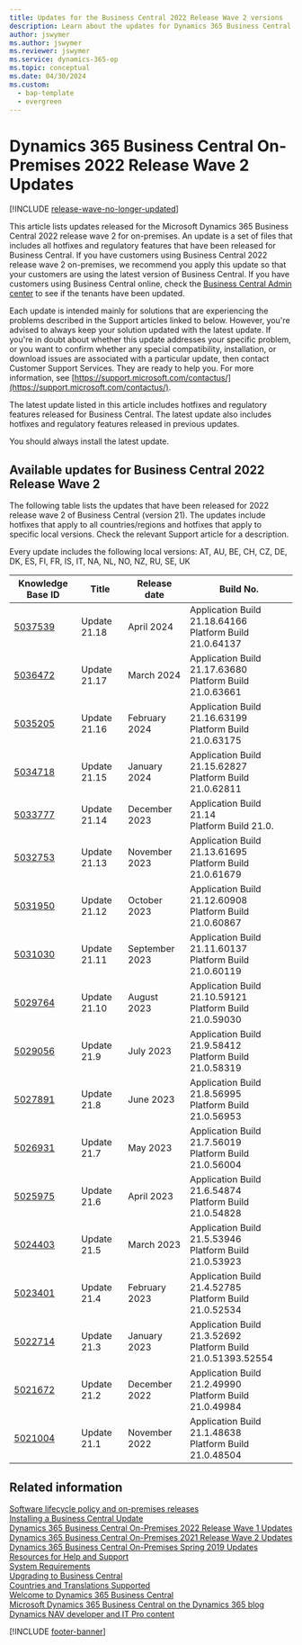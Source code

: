 ```yaml
---
title: Updates for the Business Central 2022 Release Wave 2 versions
description: Learn about the updates for Dynamics 365 Business Central 2022 Release Wave 2 on-premises deployments.
author: jswymer
ms.author: jswymer
ms.reviewer: jswymer
ms.service: dynamics-365-op
ms.topic: conceptual
ms.date: 04/30/2024
ms.custom:
  - bap-template
  - evergreen
---
```


# Dynamics 365 Business Central On-Premises 2022 Release Wave 2 Updates

[!INCLUDE [release-wave-no-longer-updated](../includes/release-wave-no-longer-updated.md)]

This article lists updates released for the Microsoft Dynamics 365 Business Central 2022 release wave 2 for on-premises. An update is a set of files that includes all hotfixes and regulatory features that have been released for Business Central. If you have customers using Business Central 2022 release wave 2 on-premises, we recommend you apply this update so that your customers are using the latest version of Business Central. If you have customers using Business Central online, check the [Business Central Admin center](../administration/tenant-admin-center.md) to see if the tenants have been updated.  

Each update is intended mainly for solutions that are experiencing the problems described in the Support articles linked to below. However, you're advised to always keep your solution updated with the latest update. If you're in doubt about whether this update addresses your specific problem, or you want to confirm whether any special compatibility, installation, or download issues are associated with a particular update, then contact Customer Support Services. They are ready to help you. For more information, see [https://support.microsoft.com/contactus/](https://support.microsoft.com/contactus/).

The latest update listed in this article includes hotfixes and regulatory features released for Business Central. The latest update also includes hotfixes and regulatory features released in previous updates.  

You should always install the latest update.

## Available updates for Business Central 2022 Release Wave 2

The following table lists the updates that have been released for 2022 release wave 2 of Business Central (version 21). The updates include hotfixes that apply to all countries/regions and hotfixes that apply to specific local versions. Check the relevant Support article for a description.

Every update includes the following local versions: AT, AU, BE, CH, CZ, DE, DK, ES, FI, FR, IS, IT, NA, NL, NO, NZ, RU, SE, UK

|Knowledge Base ID|Title|Release date  |Build No. |
|-----------------|-----|--------------|----------|
|[5037539](https://support.microsoft.com/help/5037539)|Update 21.18| April 2024|Application Build 21.18.64166</br>Platform Build 21.0.64137|
|[5036472](https://support.microsoft.com/help/5036472)|Update 21.17| March 2024|Application Build 21.17.63680</br>Platform Build 21.0.63661|
|[5035205](https://support.microsoft.com/help/5035205)|Update 21.16| February 2024|Application Build 21.16.63199</br>Platform Build 21.0.63175|
|[5034718](https://support.microsoft.com/help/5034718)|Update 21.15| January 2024|Application Build 21.15.62827</br>Platform Build 21.0.62811|
|[5033777](https://support.microsoft.com/help/5033777)|Update 21.14| December 2023|Application Build 21.14</br>Platform Build 21.0. |
|[5032753](https://support.microsoft.com/help/5032753)|Update 21.13| November 2023|Application Build 21.13.61695</br>Platform Build 21.0.61679 |
|[5031950](https://support.microsoft.com/help/5031950)|Update 21.12| October 2023|Application Build 21.12.60908</br>Platform Build 21.0.60867 |
|[5031030](https://support.microsoft.com/help/5031030)|Update 21.11| September 2023|Application Build 21.11.60137 </br>Platform Build 21.0.60119 |
|[5029764](https://support.microsoft.com/help/5029764)|Update 21.10| August 2023|Application Build 21.10.59121 </br>Platform Build 21.0.59030 |
|[5029056](https://support.microsoft.com/help/5029056)|Update 21.9| July 2023|Application Build 21.9.58412 </br>Platform Build 21.0.58319 |
|[5027891](https://support.microsoft.com/help/5027891)|Update 21.8| June 2023|Application Build 21.8.56995 </br>Platform Build 21.0.56953 |
|[5026931](https://support.microsoft.com/help/5026931)|Update 21.7| May 2023|Application Build 21.7.56019 </br>Platform Build 21.0.56004 |
|[5025975](https://support.microsoft.com/help/5025975)|Update 21.6| April 2023|Application Build 21.6.54874 </br>Platform Build 21.0.54828 |
|[5024403](https://support.microsoft.com/help/5024403)|Update 21.5| March 2023|Application Build 21.5.53946 </br>Platform Build 21.0.53923 |
|[5023401](https://support.microsoft.com/help/5023401)|Update 21.4| February 2023|Application Build 21.4.52785</br>Platform Build 21.0.52534 |
|[5022714](https://support.microsoft.com/help/5022714)|Update 21.3| January 2023|Application Build 21.3.52692</br>Platform Build 21.0.51393.52554 |
|[5021672](https://support.microsoft.com/help/5021672)|Update 21.2| December 2022|Application Build 21.2.49990</br>Platform Build 21.0.49984 |
|[5021004](https://support.microsoft.com/help/5021004)|Update 21.1| November 2022|Application Build 21.1.48638</br>Platform Build 21.0.48504 |

## Related information

[Software lifecycle policy and on-premises releases](../terms/lifecycle-policy-on-premises.md)  
[Installing a Business Central Update](../upgrade/upgrading-cumulative-update-v21.md)  
[Dynamics 365 Business Central On-Premises 2022 Release Wave 1 Updates](update-versions-20.md)  
[Dynamics 365 Business Central On-Premises 2021 Release Wave 2 Updates](update-versions-19.md)  
[Dynamics 365 Business Central On-Premises Spring 2019 Updates](update-versions-14.md)  
[Resources for Help and Support](../help-and-support.md)  
[System Requirements](system-requirements-business-central-v21.md)  
[Upgrading to Business Central](../upgrade/upgrading-to-business-central.md)  
[Countries and Translations Supported](../compliance/apptest-countries-and-translations.md)  
[Welcome to Dynamics 365 Business Central](/dynamics365/business-central/index)  
[Microsoft Dynamics 365 Business Central on the Dynamics 365 blog](https://www.microsoft.com/dynamics-365/blog/it-professional/product/dynamics-365-business-central/)  
[Dynamics NAV developer and IT Pro content](/dynamics-nav/index)

[!INCLUDE [footer-banner](../includes/footer-banner.md)]
